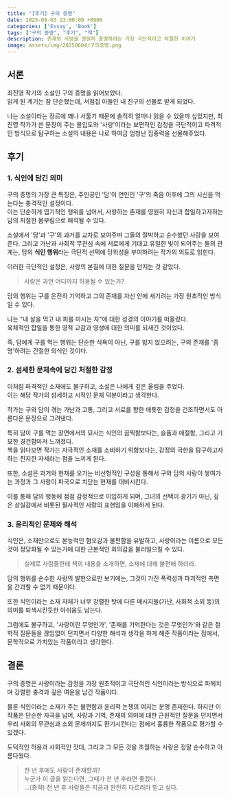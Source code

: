 ```yaml
---
title: "[후기] 구의 증명"
date: 2025-06-03 23:00:00 +0900
categories: ['Essay', 'Book']
tags: ["구의 증명", "후기", "책"]
description: 존재와 사랑을 영원히 증명하려는 가장 극단적이고 처절한 이야기
image: assets/img/20250604/구의증명.png
---
```


## 서론

최진영 작가의 소설인 구의 증명을 읽어보았다.  
읽게 된 계기는 참 단순했는데, 서점집 아들인 내 친구의 선물로 받게 되었다.  

나는 소설이라는 장르에 꽤나 서툴기 때문에 솔직히 얼마나 읽을 수 있을까 싶었지만, 최진영 작가가 쓴 문장이 주는 몰입도와 '사랑'이라는 보편적인 감정을 극단적이고 파격적인 방식으로 탐구하는 소설의 내용은 나로 하여금 엄청난 집중력을 선물해주었다.  


## 후기
### 1. 식인에 담긴 의미

구의 증명의 가장 큰 특징은, 주인공인 '담'이 연인인 '구'의 죽음 이후에 그의 시신을 먹는다는 충격적인 설정이다.  
이는 단순하게 엽기적인 행위를 넘어서, 사랑하는 존재를 영원히 자신과 합일하고자하는 담의 처절한 몸부림으로 해석될 수 있다.

소설에서 '담'과 '구'의 과거를 교차로 보여주며 그들의 절박하고 순수했던 사랑을 보여준다.
그리고 가난과 사회적 무관심 속에 서로에게 기대고 유일한 빛이 되어주는 둘의 관계는, 담의 **식인 행위**라는 극단적 선택에 당위성을 부여하려는 작가의 의도로 읽힌다.

이러한 극단적인 설정은, 사랑의 본질에 대한 질문을 던지는 것 같았다.  

> 사랑은 과연 어디까지 허용될 수 있는가?

담의 행위는 구를 온전히 기억하고 그의 존재를 자신 안에 새기려는 가장 원초적인 방식일 수 있다.  

나는 "내 살을 먹고 내 피를 마시는 자"에 대한 성경의 이야기를 떠올렸다.  
육체적인 합일을 통한 영적 교감과 영생에 대한 의미를 되새긴 것이었다.

즉, 담에게 구를 먹는 행위는 단순한 식욕이 아닌, 구를 잃지 않으려는, 구의 존재를 '증명'하려는 간절한 의식인 것이다.


### 2. 섬세한 문체속에 담긴 처절한 감정

이처럼 파격적인 소재에도 불구하고, 소설은 나에게 깊은 울림을 주었다.  
이는 해당 작가의 섬세하고 시적인 문체 덕분이라고 생각한다.  

작가는 구와 담이 겪는 가난과 고통, 그리고 서로를 향한 애틋한 감정을 건조하면서도 아름다운 문장으로 그려낸다.  

특히 담이 구를 먹는 장면에서의 묘사는 식인의 끔찍함보다는, 슬픔과 애절함, 그리고 기묘한 경건함마저 느껴졌다.  
책을 읽다보면 작가는 자극적인 소재를 소비하기 위함보다는, 감정의 극한을 탐구하고자하는 진지한 자세라는 점을 느끼게 된다.

또한, 소설은 과거와 현재를 오가는 비선형적인 구성을 통해서 구와 담의 사랑이 쌓여가는 과정과 그 사랑이 파국으로 치닫는 현재를 대비시킨다.

이를 통해 담의 행동에 점점 감정적으로 이입하게 되며, 그녀의 선택이 광기가 아닌, 깊은 상실감에서 비롯된 필사적인 사랑의 표현임을 이해하게 된다.

### 3. 윤리적인 문제와 해석

식인은, 소재만으로도 본능적인 혐오감과 불편함을 유발하고, 사랑이라는 이름으로 모든 것이 정당화될 수 있는가에 대한 근본적인 회의감을 불러일으킬 수 있다.  

> 실제로 사람들한테 책의 내용을 소개하면, 소재에 대해 불편해 하더라.  

담의 행위를 순수한 사랑의 발현으로만 보기에는, 그것이 가진 폭력성과 파괴적인 측면을 간과할 수 없기 때문이다.

또한 식인이라는 소재 자체가 너무 강렬한 탓에 다른 메시지들(가난, 사회적 소외 등)의 의미를 퇴색시킨듯한 아쉬움도 남는다.  

그럼에도 불구하고, '사랑이란 무엇인가', '존재를 기억한다는 것은 무엇인가'와 같은 철학적 질문들을 끊임없이 던지면서 다양한 해석과 생각을 하게 해준 작품이라는 점에서, 문학적으로 가치있는 작품이라고 생각한다.

## 결론

구의 증명은 사랑이라는 감정을 가장 원초적이고 극단적인 식인이라는 방식으로 파헤치며 강렬한 충격과 깊은 여운을 남긴 작품이다.  

물론 식인이라는 소재가 주는 불편함과 윤리적 논쟁의 여지는 분명 존재한다. 하지만 이 작품은 단순한 자극을 넘어, 사랑과 기억, 존재의 의미에 대한 근원적인 질문을 던지면서 우리 사회의 무관심과 소외 문제까지도 환기시킨다는 점에서 훌륭한 작품으로 평가할 수 있겠다.

도덕적인 허용과 사회적인 잣대, 그리고 그 모든 것을 초월하는 사랑은 정말 순수하고 아름다웠다.  


> 천 년 후에도 사람이 존재할까?  
> 누군가 이 글을 읽는다면, 그때가 천 년 후라면 좋겠다.  
> ...(중략)
> 천 년 후 사람들은 지금과 완전히 다르리라 믿고 싶다.
